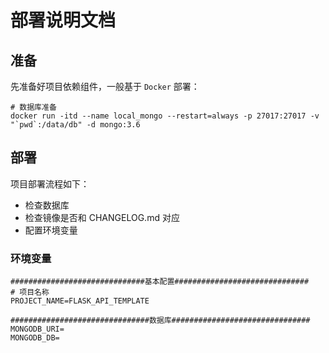 # 部署说明文档

## 准备

先准备好项目依赖组件，一般基于 `Docker` 部署：

```shell
# 数据库准备
docker run -itd --name local_mongo --restart=always -p 27017:27017 -v "`pwd`:/data/db" -d mongo:3.6
```

## 部署

项目部署流程如下：

- 检查数据库
- 检查镜像是否和 CHANGELOG.md 对应
- 配置环境变量

### 环境变量

```shell
##############################基本配置##############################
# 项目名称
PROJECT_NAME=FLASK_API_TEMPLATE

###############################数据库###############################
MONGODB_URI=
MONGODB_DB=
```
